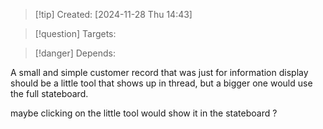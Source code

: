 
>[!tip] Created: [2024-11-28 Thu 14:43]

>[!question] Targets: 

>[!danger] Depends: 

A small and simple customer record that was just for information display should be a little tool that shows up in thread, but a bigger one would use the full stateboard.

maybe clicking on the little tool would show it in the stateboard ?